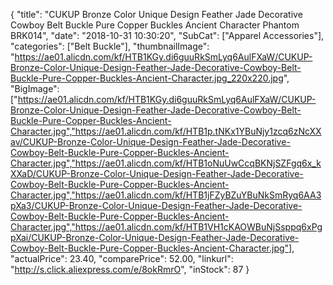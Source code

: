 {
	"title": "CUKUP Bronze Color Unique Design Feather Jade Decorative Cowboy Belt Buckle Pure Copper Buckles Ancient Character Phantom BRK014",
	"date": "2018-10-31 10:30:20",
	"SubCat": ["Apparel Accessories"],
	"categories": ["Belt Buckle"],
	"thumbnailImage": "https://ae01.alicdn.com/kf/HTB1KGy.di6guuRkSmLyq6AulFXaW/CUKUP-Bronze-Color-Unique-Design-Feather-Jade-Decorative-Cowboy-Belt-Buckle-Pure-Copper-Buckles-Ancient-Character.jpg_220x220.jpg",
	"BigImage": ["https://ae01.alicdn.com/kf/HTB1KGy.di6guuRkSmLyq6AulFXaW/CUKUP-Bronze-Color-Unique-Design-Feather-Jade-Decorative-Cowboy-Belt-Buckle-Pure-Copper-Buckles-Ancient-Character.jpg","https://ae01.alicdn.com/kf/HTB1p.tNKx1YBuNjy1zcq6zNcXXav/CUKUP-Bronze-Color-Unique-Design-Feather-Jade-Decorative-Cowboy-Belt-Buckle-Pure-Copper-Buckles-Ancient-Character.jpg","https://ae01.alicdn.com/kf/HTB1oNuUwCcqBKNjSZFgq6x_kXXaD/CUKUP-Bronze-Color-Unique-Design-Feather-Jade-Decorative-Cowboy-Belt-Buckle-Pure-Copper-Buckles-Ancient-Character.jpg","https://ae01.alicdn.com/kf/HTB1jFZyBZuYBuNkSmRyq6AA3pXa3/CUKUP-Bronze-Color-Unique-Design-Feather-Jade-Decorative-Cowboy-Belt-Buckle-Pure-Copper-Buckles-Ancient-Character.jpg","https://ae01.alicdn.com/kf/HTB1VH1cKAOWBuNjSsppq6xPgpXai/CUKUP-Bronze-Color-Unique-Design-Feather-Jade-Decorative-Cowboy-Belt-Buckle-Pure-Copper-Buckles-Ancient-Character.jpg"],
	"actualPrice": 23.40,
	"comparePrice": 52.00,
	"linkurl": "http://s.click.aliexpress.com/e/8okRmrO",
	"inStock": 87
}
